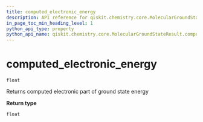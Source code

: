 ```yaml
---
title: computed_electronic_energy
description: API reference for qiskit.chemistry.core.MolecularGroundStateResult.computed_electronic_energy
in_page_toc_min_heading_level: 1
python_api_type: property
python_api_name: qiskit.chemistry.core.MolecularGroundStateResult.computed_electronic_energy
---
```


# computed\_electronic\_energy

<span id="qiskit.chemistry.core.MolecularGroundStateResult.computed_electronic_energy" />

`float`

Returns computed electronic part of ground state energy

**Return type**

`float`

